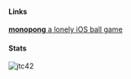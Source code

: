 #### Links

[**monopong** a lonely iOS ball game](https://monopong.jtcollins.net)

#### Stats

<p>
  <img src="https://github-readme-stats.vercel.app/api?username=jtc42&show_icons=true&locale=en&theme=graywhite&border_radius=0&hide_title=true&hide_border" alt="jtc42" />
</p>
